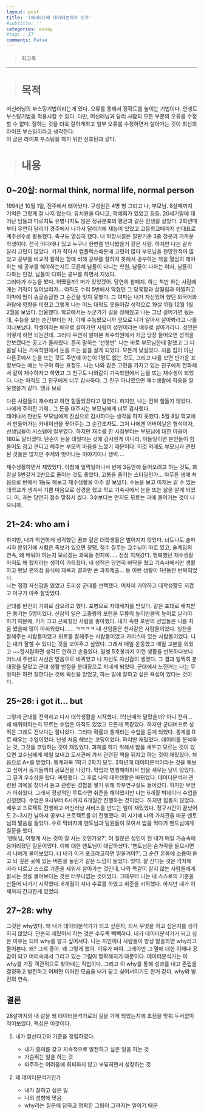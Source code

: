 ```yaml
---
layout: post
title: '(에세이)왜 데이터분석가 인가'
#subtitle: ''
categories: essay
#tags : IT
comments: False
---
```


> 회고록
-------------------------------------------------------


> # 목적

머신러닝의 부스팅기법이라는게 있다. 오류를 통해서 정확도를 높이는 기법이다. 인생도 부스팅기법을 적용시킬 수 있다. 다만, 
머신러닝과 달리 사람의 모든 부분의 오류를 수정할 수 없다. 잘하는 것을 더욱 잘하게하고 일부 오류를 수정하면서 살아가는 것이 최선의 라이프 부스팅이라고 생각한다.  
이 글은 라이프 부스팅을 하기 위한 신호탄과 같다.  

># 내용

## 0~20살: normal think, normal life, normal person
1994년 10월 1일, 전주에서 태어났다. 구성원은 4명 형 그리고 나, 부모님.
8살때까지 기억은 그렇게 잘 나지 않는다. 유치원을 다니고, 학예회가 있었고 등등. 
20세기말에 태어난 남들과 다르지도 유별나지도 않은 정규분포의 평균과 같은 인생을 살았다. 
2학년때부터 우연히 달리기 경주에서 나가서 달리기에 재능이 있었고 고등학교때까지 반대표로 계주선수로 활동했다. 
축구도 열심히 했다. 내 학창시절은 칠판기준 3줄 창문과 가까운 학생이다. 전국 어디에나 있고 누구나 한번쯤 만나봤을거 같은 사람.
하지만 나는 겉과 달리 고민이 많았다. 키가 작아서 컴플렉스때문에 고민이 많아 부모님을 원망한적이 많았고 공부를 비교적 잘하는 형에 비해 공부를 잘하지 못해서 
공부하는 척을 열심히 해야하는 왜 공부를 해야하는지도 모른채 남들이 다니는 학원, 남들이 다하는 야자, 남들이 다하는 인강, 남들이 다하는 공부를 하면서 지냈다.  
그러다가 수능을 봤다. 어땠을까? 머가 있었겠어. 당연히 참패지. 하는 척만 하는 사람에게는 기적이 일어날리가... 
아직도 수리 5번에서 막혔던 그 당혹함과 살떨림과 아찔하고 이마에 땀이 송글송글한 그 순간을 잊지 못했다. 그 여파는 내가 자신있어 했던 외국어와 과탐에 영향을 미쳤고 그렇게 나는
어느 대학도 못들어갈 성적으로 19살 11월 12월 1월 2월을 보냈다. 암울했다. 학교에서는 누군가가 길을 정해줬고 나는 그냥 걸어가면 됬는데, 수능을 보는 순간부터는 
자, 이제 수능봤으니까 앞으로 니가 알아서 살아봐라고 나를 떠나보냈다. 학생이라는 배우로 살아가던 사람이 성인이라는 배우로 살아가라니. 성인은 어떻게 하면 되는건데. 
그러다 우연히 알아본 재수학원에서 지금 당장 들어오면 성적을 안보겠다는 공고가 올라왔다. 흔히 말하는 '선행반'. 나는 바로 부모님한테 말했고 그 다음날 나는 기숙학원에서 눈을 뜨는 
삶을 살게 되었다. 모든게 낯설었다. 처음 집이 아닌 다른곳에서 눈을 뜨는 것도 주변에 아는이 1명도 없는 것도, 그리고 나를 보면 반가운 표정보다는 애는 누구야 하는 표정도. 
나는 나와 같은 고민을 가지고 있는 친구에게 전화해서 같이 재수하자고 하였고 그 친구도 나와같이 기숙학원에서 눈을 뜨는 재수생이 되었다. 
나는 아직도 그 친구에게 너무 감사하다. 그 친구 아니였으면 재수생활에 적응을 잘 못했을거 같다. 땡큐 브로

다른 사람들이 재수라고 하면 힘들었겠다고 말한다. 하지만, 나는 전혀 힘들지 않았다. 나에게 주어진 기회.. 그 돈을 대주시는 부모님에게 너무 감사했다.  
태어나서 한번도 부모님에게 진심으로 감사하다는 생각을 하지 못했다. 5월 8일 학교에서 만들어가는 카네이션을 꽂아주는 그 순간조차도. 그저 나에겐 어버이날은 형식이자, 
선생님들이 시스템에 일부였다. 하지만 재수를 한 시점부터는 부모님에 대한 마음이 180도 달라졌다. 단순이 돈을 대줬다는 것에 감사한게 아니라, 아들일이면 본인들이 힘들어도 
참고 견디고 해주는 부모의 마음을 느꼈기 때문이다. 이것 외에도 부모님과 관련된 것들은 많지만 주제와 벗어나는 이야기이니 생략....

재수생활하면서 재밌었다. 아침에 일찍일어나서 반에 3등안에 들어오려고 하는 것도, 화장실 5번갈거 2번으로 줄이는 것도 좋았다. 
고통을 즐기는 스타일인가... 아무튼 생애 처음으로 반에서 1등도 해보고 재수생활을 아주 잘 보냈다. 
수능을 보고 이제는 갈 수 있는 대학교가 생겨서 기쁨 마음으로 상경을 했고 학교 기숙사에서 눈을 뜨는 삶을 살게 되었다. 
아, 과는 당연히 점수 맞춰서 썼다. 3수보다는 먼지도 모르는 과에 들어가는 것이 나으니까.

## 21~24: who am i

하지만, 내가 막연하게 생각했던 꿈과 같은 대학생활은 벌어지지 않았다. 너도나도 술마시자 분위기에 시험은 족보가 있으면 장땡, 점수 잘주는 교수님이 따로 있고, 
술게임의 연속, 왜 배워야 하는지 모르겠는 과목들 천지에..... 점점 지쳐갔다. 행복했던 재수생활마저도 왜 했지라는 생각이 가득찼다. 
내 성적은 당연히 바닥을 쳤고 기숙사에서만 생활하고 맨날 편의점 음식에 제목과 결과만 쓴 과제제출... 등 이런 생활이 1년동안 반복되었다.  
나는 점점 자신감을 잃었고 도피성 군대를 선택했다. 어차피 가야하고 대학생활도 지겹고 아구가 아주 잘맞았다.  

군대를 반전의 기회로 삼으려고 했다. 포병으로 자대배치를 받았다. 같은 포대로 배치받은 동기는 5명이었다. 신참의 일은 고중량의 포탄을 무릎의 높이만큼의 
높이로 날러야 하기 때문에, 키가 크고 근육질인 사람을 좋아했다. 내가 속한 포반의 선임들은 나를 처음 봤을때 많이 아쉬워했다...... ㅋㅋㅋㅋ 
내 선임들은 천사같은 사람들이었다. 칭찬을 잘해주는 사람들이었고 위로를 잘해주는 사람들이었고 카리스마 있는 사람들이었다.
나는 내가 잘할 수 있다는 것을 보여주고 싶었다. 그래서 매일 운동했고 매일 교본을 외웠고 ~~할사람하면 생각도 안하고 손들었다. 일병 5호봉까지 이런 생활을 
반복하다보니 어느새 주변의 시선은 믿음으로 바뀌었고 나 자신도 자신감이 생겼다. 그 결과 일찍히 분대장을 달았고 군대 생활 반절을 분대장으로 지내게 되었다. 
군대에서 느낀거는 나는 무엇이든 하면 잘한다는 것에 확신을 얻었고, 하는 일에 잘하고 싶은 욕심이 있다는 것이다. 

## 25~26: i got it... but
그렇게 군대를 전역하고 다시 대학생활을 시작했다. 1학년때와 달랐을까? 아니 전혀... 왜 배워야하는지 모르는 수업은 아직도 있었고 모든게 똑같았다. 하지만 군대버프로 성적은 그래도
전보다는 잘나왔다. 그러다 확률과 통계라는 수업을 듣게 되었다. 통계를 R로 배우는 수업이었다. 난생 처음 해보는 코딩이었다. 하지만 재밌었다. 데이터를 분석하는 것, 그것을 코딩하는 것이 
재밌었다. 과제를 하기 위해서 밤을 세우고 모르는 것이 있으면 교수님에게 메일 보내고 도서관에 가서 관련된 책을 뒤지고 하는 것이 재밌었다. 처음으로 A+를 받았다. 통계과목 1학기 2학기 모두.
3학년때 데이터분석이라는 것을 해보고 싶어서 동기들끼리 공모전을 나갔다. 학업과 병행해야되서 밤을 새우는 날이 많았다. 그 결과 우수상을 탔다. 짜릿했다. 그 후로 나의 대학생활은 바뀌었다. 
데이터분석과 관련된 과목을 찾아서 듣고 관련된 경험을 쌓기 위해 학부연구실도 들어갔다. 하지만 무언가 아쉬웠다. 
그래서 정상적인 루트라면 취준을 해야했지만 나는 6개월 빅데이터 수업을 신청했다. 수업은 9시부터 6시까지 6개월간 진행하는 것이었다. 하지만 힘들지 않았다. 배우고 프로젝트 진행하고 
머신러닝 서비스를 만드는 일이 재밌었다. 정규시간이 끝났어도 2~3시간 남아서 공부나 프로젝트를 더 진행했다. 
이 시기에 나의 가치관을 바꾼 멘토님의 말씀을 들었다. 수료 막바지에 멘토님과 팀원들이 모여서 밥을 먹다가 멘토님에게 질문을 했다.  
'멘토님, 어떻게 사는 것이 잘 사는 것인가요?', 이 질문은 성인이 된 내가 매일 가슴속에 응어리졌던 질문이었다. 
이에 대한 멘토님이 대답하셨다. '멘토님은 숟가락을 들으시면서 나에게 물어보았다. 너 내가 이거 포크라고하면 믿을거야?', 
그 순간 온몸에 소름이 돋고 뇌 깊은 곳에 있는 버튼을 눌린거 같은 느낌이 들었다. 맞다. 잘 산다는 것은 각자에 따라 다르고 스스로 기준을 세워서 살아가는 것인데, 
나와 똑같이 살지 않는 사람들에게 잘사는 것을 물어보다는 것은 터무니없는 것이었다. 그때부터 나는 내 스스로의 기준을 만들어 나가기 시작했다. 
6개월이 지나 수료를 하였고 취준을 시작했다. 하지만 내가 이제까지 간과한게 있었다.

## 27~28: why
그것은 why였다. 왜 내가 데이터분석가가 되고 싶은지, 되서 무엇을 하고 싶은지를 생각하지 않았다. 단순히 재밌어서 하는 것은 수두룩 빽빽하다. 
내가 데이터분석가가 되고 싶은 이유는 되려 why를 알고 싶어서다. 나는 지인이나 사람들이 항상 말을하면 why라고 물어본다. 왜? 그게 좋아. 왜 그렇게 했어. 이유가 머야. 
그래야만 그 말에 대한 이해나 공감이 되고 머리속에서 그리고 있는 그림이 명확해지기 때문이다. 데이터분석가는 이 why를 가장 객관적으로 찾아내는 직업이다. 그리고 이 why를 통해 
성과를 내고 존립을 결정하고 발전하고 어쩌면 이러한 모습을 내가 닮고 싶어서이기도 한거 같다. why와 발전의 연속.  


## 결론  
28살까지의 내 삶을 왜 데이터분석가로의 길을 가게 되었는지에 초점을 맞춰 두서없이 적어보았다. 
핵심은 이것이다.   

1. 내가 잘산다고의 기준을 정립하였다.
    - 내가 흥미를 갖고 지속적으로 발전하고 싶은 일을 하는 것
    - 가슴뛰는 일을 하는 것
    - 마주하는 어려움에 회피하지 않고 부딪히면서 성장하는 것  

2. 왜 데이터분석가인가
    - 내가 잘하고 싶은 일
    - 나의 성향에 맞음
    - why라는 질문에 답하고 명확한 그림이 그려지는 일이기 때문










	